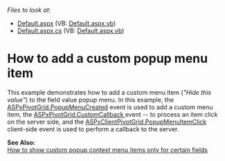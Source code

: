 <!-- default file list -->
*Files to look at*:

* [Default.aspx](./CS/WebSite/Default.aspx) (VB: [Default.aspx.vb](./VB/WebSite/Default.aspx.vb))
* [Default.aspx.cs](./CS/WebSite/Default.aspx.cs) (VB: [Default.aspx.vb](./VB/WebSite/Default.aspx.vb))
<!-- default file list end -->
# How to add a custom popup menu item


<p>This example demonstrates how to add a custom menu item (<i>"Hide this value"</i>) to the field value popup menu. In this example, the <a href="http://documentation.devexpress.com/#AspNet/DevExpressWebASPxPivotGridASPxPivotGrid_PopupMenuCreatedtopic">ASPxPivotGrid.PopupMenuCreated</a> event is used to add a custom menu item, the <a href="http://documentation.devexpress.com/#AspNet/DevExpressWebASPxPivotGridASPxPivotGrid_CustomCallbacktopic">ASPxPivotGrid.CustomCallback </a> event -- to process an item click on the server side, and the <a href="http://documentation.devexpress.com/#AspNet/DevExpressWebASPxPivotGridScriptsASPxClientPivotGrid_PopupMenuItemClicktopic">ASPxClientPivotGrid.PopupMenuItemClick</a> client-side event is used to perform a callback to the server.</p><p><strong>See Also:</strong> <br />
<a href="https://www.devexpress.com/Support/Center/p/E3909">How to show custom popup context menu items only for certain fields</a></p>

<br/>


